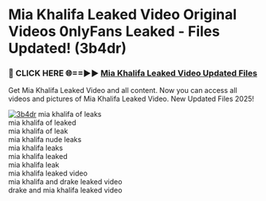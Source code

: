 # Mia Khalifa Leaked Video Original Videos 0nlyFans Leaked - Files Updated! (3b4dr)

<h3>🔴 CLICK HERE 🌐==►► <a href="https://tinyurl.com/4seja8ks" rel="nofollow">Mia Khalifa Leaked Video Updated Files</a></h3>

Get Mia Khalifa Leaked Video and all content. Now you can access all videos and pictures of Mia Khalifa Leaked Video. New Updated Files 2025!

[![3b4dr](https://i.imgur.com/EWjZXRe.gif)](https://tinyurl.com/4seja8ks)
mia khalifa of leaks<br>
mia khalifa of leaked<br>
mia khalifa of leak<br>
mia khalifa nude leaks<br>
mia khalifa leaks<br>
mia khalifa leaked<br>
mia khalifa leak<br>
mia khalifa leaked video<br>
mia khalifa and drake leaked video<br>
drake and mia khalifa leaked video